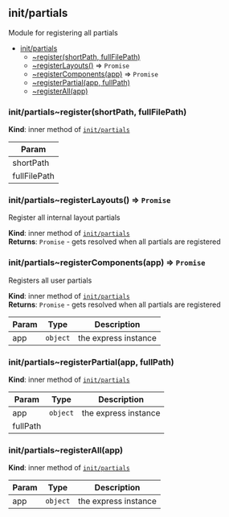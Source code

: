<a name="module_init/partials"></a>

## init/partials
Module for registering all partials


* [init/partials](#module_init/partials)
    * [~register(shortPath, fullFilePath)](#module_init/partials..register)
    * [~registerLayouts()](#module_init/partials..registerLayouts) ⇒ <code>Promise</code>
    * [~registerComponents(app)](#module_init/partials..registerComponents) ⇒ <code>Promise</code>
    * [~registerPartial(app, fullPath)](#module_init/partials..registerPartial)
    * [~registerAll(app)](#module_init/partials..registerAll)

<a name="module_init/partials..register"></a>

### init/partials~register(shortPath, fullFilePath)
**Kind**: inner method of [<code>init/partials</code>](#module_init/partials)  

| Param |
| --- |
| shortPath | 
| fullFilePath | 

<a name="module_init/partials..registerLayouts"></a>

### init/partials~registerLayouts() ⇒ <code>Promise</code>
Register all internal layout partials

**Kind**: inner method of [<code>init/partials</code>](#module_init/partials)  
**Returns**: <code>Promise</code> - gets resolved when all partials are registered  
<a name="module_init/partials..registerComponents"></a>

### init/partials~registerComponents(app) ⇒ <code>Promise</code>
Registers all user partials

**Kind**: inner method of [<code>init/partials</code>](#module_init/partials)  
**Returns**: <code>Promise</code> - gets resolved when all partials are registered  

| Param | Type | Description |
| --- | --- | --- |
| app | <code>object</code> | the express instance |

<a name="module_init/partials..registerPartial"></a>

### init/partials~registerPartial(app, fullPath)
**Kind**: inner method of [<code>init/partials</code>](#module_init/partials)  

| Param | Type | Description |
| --- | --- | --- |
| app | <code>object</code> | the express instance |
| fullPath |  |  |

<a name="module_init/partials..registerAll"></a>

### init/partials~registerAll(app)
**Kind**: inner method of [<code>init/partials</code>](#module_init/partials)  

| Param | Type | Description |
| --- | --- | --- |
| app | <code>object</code> | the express instance |

